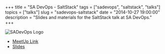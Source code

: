 +++
title = "SA DevOps - SaltStack"
tags = ["sadevops", "saltstack", "talks"]
topics = ["talks"]
slug = "sadevops-saltstack"
date = "2014-10-27 19:00:00"
description = "Slides and materials for the SaltStack talk at SA DevOps."
+++

![SADevOps Logo](/images/SADevOps.png)

* [MeetUp Link](http://www.meetup.com/SanAntonioDevOps/events/204910202/)
* [Slides]({filename}/slides/sadevops-saltstack.pdf)
